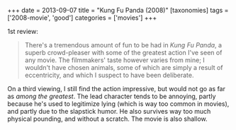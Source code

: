 +++
date = 2013-09-07
title = "Kung Fu Panda (2008)"
[taxonomies]
tags = ['2008-movie', 'good']
categories = ['movies']
+++

1st review:

> There's a tremendous amount of fun to be had in *Kung Fu Panda*, a
> superb crowd-pleaser with some of the greatest action I've seen of
> any movie. The filmmakers' taste however varies from mine; I
> wouldn't have chosen animals, some of which are simply a result of
> eccentricity, and which I suspect to have been deliberate.

On a third viewing, I still find the action impressive, but would not go
as far as *among the greatest*. The lead character tends to be annoying,
partly because he's used to legitimize lying (which is way too common
in movies), and partly due to the slapstick humor. He also survives way
too much physical pounding, and without a scratch. The movie is also
shallow.
